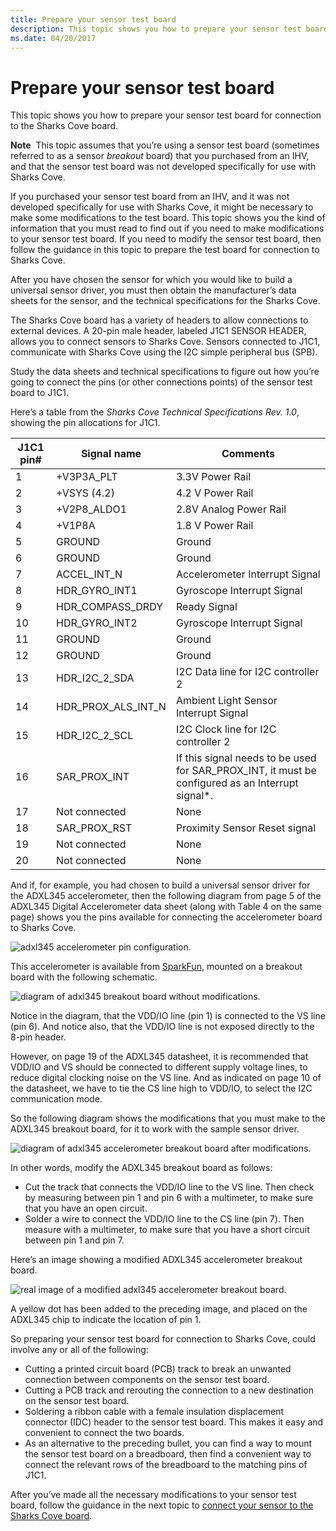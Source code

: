 ```yaml
---
title: Prepare your sensor test board
description: This topic shows you how to prepare your sensor test board for connection to the Sharks Cove board.
ms.date: 04/20/2017
---
```


# Prepare your sensor test board


This topic shows you how to prepare your sensor test board for connection to the Sharks Cove board.

**Note**  This topic assumes that you’re using a sensor test board (sometimes referred to as a sensor *breakout* board) that you purchased from an IHV, and that the sensor test board was not developed specifically for use with Sharks Cove.

 

If you purchased your sensor test board from an IHV, and it was not developed specifically for use with Sharks Cove, it might be necessary to make some modifications to the test board. This topic shows you the kind of information that you must read to find out if you need to make modifications to your sensor test board. If you need to modify the sensor test board, then follow the guidance in this topic to prepare the test board for connection to Sharks Cove.

After you have chosen the sensor for which you would like to build a universal sensor driver, you must then obtain the manufacturer’s data sheets for the sensor, and the technical specifications for the Sharks Cove.

The Sharks Cove board has a variety of headers to allow connections to external devices. A 20-pin male header, labeled J1C1 SENSOR HEADER, allows you to connect sensors to Sharks Cove. Sensors connected to J1C1, communicate with Sharks Cove using the I2C simple peripheral bus (SPB).

Study the data sheets and technical specifications to figure out how you’re going to connect the pins (or other connections points) of the sensor test board to J1C1.

Here’s a table from the *Sharks Cove Technical Specifications Rev. 1.0*, showing the pin allocations for J1C1.

| J1C1 pin\# | Signal name            | Comments                                                                                            |
|------------|------------------------|-----------------------------------------------------------------------------------------------------|
| 1          | +V3P3A\_PLT            | 3.3V Power Rail                                                                                     |
| 2          | +VSYS (4.2)            | 4.2 V Power Rail                                                                                    |
| 3          | +V2P8\_ALDO1           | 2.8V Analog Power Rail                                                                              |
| 4          | +V1P8A                 | 1.8 V Power Rail                                                                                    |
| 5          | GROUND                 | Ground                                                                                              |
| 6          | GROUND                 | Ground                                                                                              |
| 7          | ACCEL\_INT\_N          | Accelerometer Interrupt Signal                                                                      |
| 8          | HDR\_GYRO\_INT1        | Gyroscope Interrupt Signal                                                                          |
| 9          | HDR\_COMPASS\_DRDY     | Ready Signal                                                                                        |
| 10         | HDR\_GYRO\_INT2        | Gyroscope Interrupt Signal                                                                          |
| 11         | GROUND                 | Ground                                                                                              |
| 12         | GROUND                 | Ground                                                                                              |
| 13         | HDR\_I2C\_2\_SDA       | I2C Data line for I2C controller 2                                                                  |
| 14         | HDR\_PROX\_ALS\_INT\_N | Ambient Light Sensor Interrupt Signal                                                               |
| 15         | HDR\_I2C\_2\_SCL       | I2C Clock line for I2C controller 2                                                                 |
| 16         | SAR\_PROX\_INT         | If this signal needs to be used for SAR\_PROX\_INT, it must be configured as an Interrupt signal\*. |
| 17         | Not connected          | None                                                                                                |
| 18         | SAR\_PROX\_RST         | Proximity Sensor Reset signal                                                                       |
| 19         | Not connected          | None                                                                                                |
| 20         | Not connected          | None                                                                                                |

 

And if, for example, you had chosen to build a universal sensor driver for the ADXL345 accelerometer, then the following diagram from page 5 of the ADXL345 Digital Accelerometer data sheet (along with Table 4 on the same page) shows you the pins available for connecting the accelerometer board to Sharks Cove.

![adxl345 accelerometer pin configuration.](images/adxl345-pins.png)

This accelerometer is available from [SparkFun](https://www.sparkfun.com/products/9836), mounted on a breakout board with the following schematic.

![diagram of adxl345 breakout board without modifications.](images/adxl-breakout.png)

Notice in the diagram, that the VDD/IO line (pin 1) is connected to the VS line (pin 6). And notice also, that the VDD/IO line is not exposed directly to the 8-pin header.

However, on page 19 of the ADXL345 datasheet, it is recommended that VDD/IO and VS should be connected to different supply voltage lines, to reduce digital clocking noise on the VS line. And as indicated on page 10 of the datasheet, we have to tie the CS line high to VDD/IO, to select the I2C communication mode.

So the following diagram shows the modifications that you must make to the ADXL345 breakout board, for it to work with the sample sensor driver.

![diagram of adxl345 accelerometer breakout board after modifications.](images/adxl-breakout-mod.png)

In other words, modify the ADXL345 breakout board as follows:

-   Cut the track that connects the VDD/IO line to the VS line. Then check by measuring between pin 1 and pin 6 with a multimeter, to make sure that you have an open circuit.
-   Solder a wire to connect the VDD/IO line to the CS line (pin 7). Then measure with a multimeter, to make sure that you have a short circuit between pin 1 and pin 7.

Here’s an image showing a modified ADXL345 accelerometer breakout board.

![real image of a modified adxl345 accelerometer breakout board.](images/adxl-mod-real.png)

A yellow dot has been added to the preceding image, and placed on the ADXL345 chip to indicate the location of pin 1.

So preparing your sensor test board for connection to Sharks Cove, could involve any or all of the following:

-   Cutting a printed circuit board (PCB) track to break an unwanted connection between components on the sensor test board.
-   Cutting a PCB track and rerouting the connection to a new destination on the sensor test board.
-   Soldering a ribbon cable with a female insulation displacement connector (IDC) header to the sensor test board. This makes it easy and convenient to connect the two boards.
-   As an alternative to the preceding bullet, you can find a way to mount the sensor test board on a breadboard, then find a convenient way to connect the relevant rows of the breadboard to the matching pins of J1C1.

After you’ve made all the necessary modifications to your sensor test board, follow the guidance in the next topic to [connect your sensor to the Sharks Cove board](connect-your-sensor-to-the-sharks-cove-board.md).

 

 





